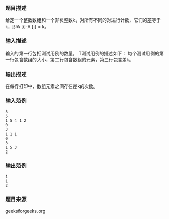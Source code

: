 ### 题目描述
给定一个整数数组和一个非负整数k，对所有不同的对进行计数，它们的差等于k，即A [i]-A [j] = k。
### 输入描述
输入的第一行包括测试用例的数量。 T测试用例的描述如下： 每个测试用例的第一行包含数组的大小，第二行包含数组的元素，第三行包含差k。
### 输出描述
在每行打印中，数组元素之间存在差k的次数。
### 输入范例
```
3
5 
1 5 4 1 2
0
3
1 1 1
0
3 
1 5 3
2
```
### 输出范例
```
1
1
2
```
### 题目来源
geeksforgeeks.org

